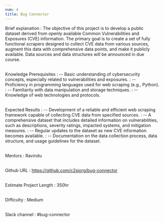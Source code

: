 ```yaml
---
num: 4
title: Bug Connector
---
```


Brief explanation 
: The objective of this project is to develop a public dataset derived from openly available Common Vulnerabilities and Exposures (CVE) information. The primary goal is to create a set of fully functional scrapers designed to collect CVE data from various sources, augment this data with comprehensive data points, and make it publicly available.
Data sources and data structures will be announced in due course.
<br><br>

Knowledge Prerequisites
: -- Basic understanding of cybersecurity concepts, especially related to vulnerabilities and exposures.
: -- Proficiency in programming languages used for web scraping (e.g., Python).
: -- Familiarity with data manipulation and storage techniques.
: -- Knowledge of web technologies and protocols.
<br><br>

Expected Results
: -- Development of a reliable and efficient web scraping framework capable of collecting CVE data from specified sources.
: -- A comprehensive dataset that includes detailed information on vulnerabilities, such as descriptions, severity ratings, impacted systems, and mitigation measures.
: -- Regular updates to the dataset as new CVE information becomes available.
: -- Documentation on the data collection process, data structure, and usage guidelines for the dataset.
<br><br>

Mentors
: Ravindu
<br><br>

Github URL
: <https://github.com/c2siorg/bug-connector>
<br><br>

Estimate Project Length
: 350hr
<br><br>

Difficulty
:  Medium
<br><br>

Slack channel
:  #bug-connector
<br><br>